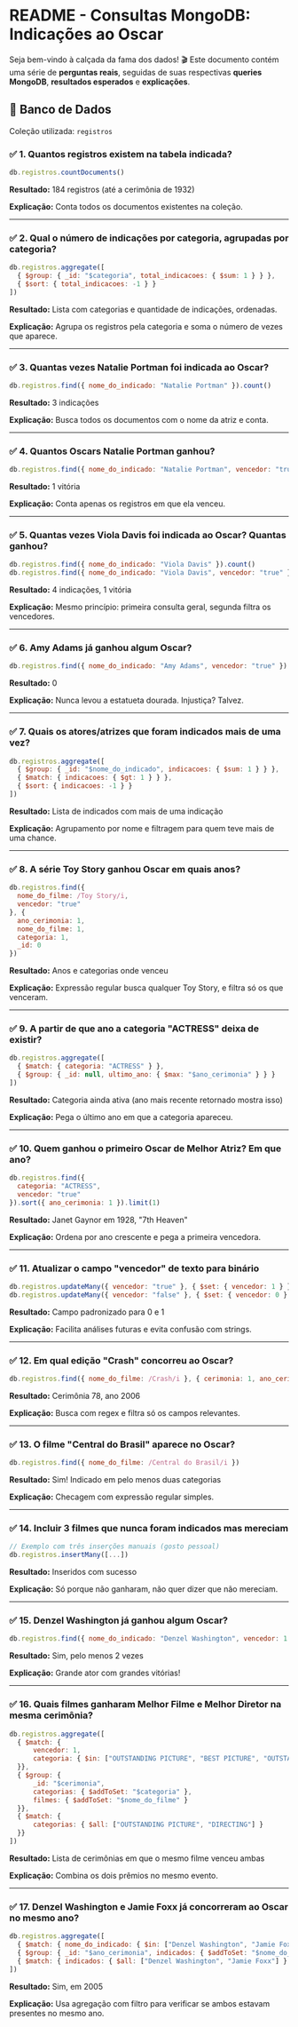 # README - Consultas MongoDB: Indicações ao Oscar

Seja bem-vindo à calçada da fama dos dados! 🎬 Este documento contém uma série de **perguntas reais**, seguidas de suas respectivas **queries MongoDB**, **resultados esperados** e **explicações**.

## 🎯 Banco de Dados

Coleção utilizada: `registros`

### ✅ 1. Quantos registros existem na tabela indicada?

```js
db.registros.countDocuments()
```

**Resultado:** 184 registros (até a cerimônia de 1932)

**Explicação:** Conta todos os documentos existentes na coleção.

---

### ✅ 2. Qual o número de indicações por categoria, agrupadas por categoria?

```js
db.registros.aggregate([
  { $group: { _id: "$categoria", total_indicacoes: { $sum: 1 } } },
  { $sort: { total_indicacoes: -1 } }
])
```

**Resultado:** Lista com categorias e quantidade de indicações, ordenadas.

**Explicação:** Agrupa os registros pela categoria e soma o número de vezes que aparece.

---

### ✅ 3. Quantas vezes Natalie Portman foi indicada ao Oscar?

```js
db.registros.find({ nome_do_indicado: "Natalie Portman" }).count()
```

**Resultado:** 3 indicações

**Explicação:** Busca todos os documentos com o nome da atriz e conta.

---

### ✅ 4. Quantos Oscars Natalie Portman ganhou?

```js
db.registros.find({ nome_do_indicado: "Natalie Portman", vencedor: "true" }).count()
```

**Resultado:** 1 vitória

**Explicação:** Conta apenas os registros em que ela venceu.

---

### ✅ 5. Quantas vezes Viola Davis foi indicada ao Oscar? Quantas ganhou?

```js
db.registros.find({ nome_do_indicado: "Viola Davis" }).count()
db.registros.find({ nome_do_indicado: "Viola Davis", vencedor: "true" }).count()
```

**Resultado:** 4 indicações, 1 vitória

**Explicação:** Mesmo princípio: primeira consulta geral, segunda filtra os vencedores.

---

### ✅ 6. Amy Adams já ganhou algum Oscar?

```js
db.registros.find({ nome_do_indicado: "Amy Adams", vencedor: "true" }).count()
```

**Resultado:** 0

**Explicação:** Nunca levou a estatueta dourada. Injustiça? Talvez.

---

### ✅ 7. Quais os atores/atrizes que foram indicados mais de uma vez?

```js
db.registros.aggregate([
  { $group: { _id: "$nome_do_indicado", indicacoes: { $sum: 1 } } },
  { $match: { indicacoes: { $gt: 1 } } },
  { $sort: { indicacoes: -1 } }
])
```

**Resultado:** Lista de indicados com mais de uma indicação

**Explicação:** Agrupamento por nome e filtragem para quem teve mais de uma chance.

---

### ✅ 8. A série Toy Story ganhou Oscar em quais anos?

```js
db.registros.find({
  nome_do_filme: /Toy Story/i,
  vencedor: "true"
}, {
  ano_cerimonia: 1,
  nome_do_filme: 1,
  categoria: 1,
  _id: 0
})
```

**Resultado:** Anos e categorias onde venceu

**Explicação:** Expressão regular busca qualquer Toy Story, e filtra só os que venceram.

---

### ✅ 9. A partir de que ano a categoria "ACTRESS" deixa de existir?

```js
db.registros.aggregate([
  { $match: { categoria: "ACTRESS" } },
  { $group: { _id: null, ultimo_ano: { $max: "$ano_cerimonia" } } }
])
```

**Resultado:** Categoria ainda ativa (ano mais recente retornado mostra isso)

**Explicação:** Pega o último ano em que a categoria apareceu.

---

### ✅ 10. Quem ganhou o primeiro Oscar de Melhor Atriz? Em que ano?

```js
db.registros.find({
  categoria: "ACTRESS",
  vencedor: "true"
}).sort({ ano_cerimonia: 1 }).limit(1)
```

**Resultado:** Janet Gaynor em 1928, "7th Heaven"

**Explicação:** Ordena por ano crescente e pega a primeira vencedora.

---

### ✅ 11. Atualizar o campo "vencedor" de texto para binário

```js
db.registros.updateMany({ vencedor: "true" }, { $set: { vencedor: 1 } })
db.registros.updateMany({ vencedor: "false" }, { $set: { vencedor: 0 } })
```

**Resultado:** Campo padronizado para 0 e 1

**Explicação:** Facilita análises futuras e evita confusão com strings.

---

### ✅ 12. Em qual edição "Crash" concorreu ao Oscar?

```js
db.registros.find({ nome_do_filme: /Crash/i }, { cerimonia: 1, ano_cerimonia: 1 })
```

**Resultado:** Cerimônia 78, ano 2006

**Explicação:** Busca com regex e filtra só os campos relevantes.

---

### ✅ 13. O filme "Central do Brasil" aparece no Oscar?

```js
db.registros.find({ nome_do_filme: /Central do Brasil/i })
```

**Resultado:** Sim! Indicado em pelo menos duas categorias

**Explicação:** Checagem com expressão regular simples.

---

### ✅ 14. Incluir 3 filmes que nunca foram indicados mas mereciam

```js
// Exemplo com três inserções manuais (gosto pessoal)
db.registros.insertMany([...])
```

**Resultado:** Inseridos com sucesso

**Explicação:** Só porque não ganharam, não quer dizer que não mereciam.

---

### ✅ 15. Denzel Washington já ganhou algum Oscar?

```js
db.registros.find({ nome_do_indicado: "Denzel Washington", vencedor: 1 })
```

**Resultado:** Sim, pelo menos 2 vezes

**Explicação:** Grande ator com grandes vitórias!

---

### ✅ 16. Quais filmes ganharam Melhor Filme e Melhor Diretor na mesma cerimônia?

```js
db.registros.aggregate([
  { $match: {
      vencedor: 1,
      categoria: { $in: ["OUTSTANDING PICTURE", "BEST PICTURE", "OUTSTANDING PRODUCTION", "BEST DIRECTOR", "DIRECTING"] }
  }},
  { $group: {
      _id: "$cerimonia",
      categorias: { $addToSet: "$categoria" },
      filmes: { $addToSet: "$nome_do_filme" }
  }},
  { $match: {
      categorias: { $all: ["OUTSTANDING PICTURE", "DIRECTING"] }
  }}
])
```

**Resultado:** Lista de cerimônias em que o mesmo filme venceu ambas

**Explicação:** Combina os dois prêmios no mesmo evento.

---

### ✅ 17. Denzel Washington e Jamie Foxx já concorreram ao Oscar no mesmo ano?

```js
db.registros.aggregate([
  { $match: { nome_do_indicado: { $in: ["Denzel Washington", "Jamie Foxx"] } } },
  { $group: { _id: "$ano_cerimonia", indicados: { $addToSet: "$nome_do_indicado" } } },
  { $match: { indicados: { $all: ["Denzel Washington", "Jamie Foxx"] } } }
])
```

**Resultado:** Sim, em 2005

**Explicação:** Usa agregação com filtro para verificar se ambos estavam presentes no mesmo ano.


